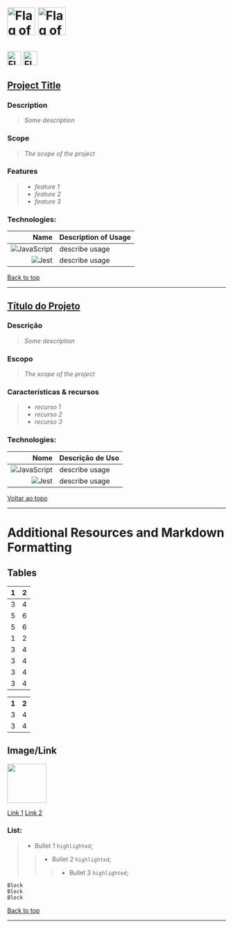 # [<img width="64" alt="Flag of Brazil" src="https://upload.wikimedia.org/wikipedia/commons/thumb/0/05/Flag_of_Brazil.svg/64px-Flag_of_Brazil.svg.png">](#ptbr) [<img width="64" alt="Flag of the United States" src="https://upload.wikimedia.org/wikipedia/commons/thumb/d/d6/Flag_of_the_United_States_%283-2%29.svg/64px-Flag_of_the_United_States_%283-2%29.svg.png">](#en) <a name="back"></a>

## <a name="back"></a> [<img width="32" alt="Flag of Brazil" src="https://upload.wikimedia.org/wikipedia/commons/thumb/2/2e/Flag_of_Brazil_%281968%E2%80%931992%29.svg/32px-Flag_of_Brazil_%281968%E2%80%931992%29.svg.png">](#ptbr) [<img width="32" alt="Flag of the United States" src="https://upload.wikimedia.org/wikipedia/commons/thumb/d/d6/Flag_of_the_United_States_%283-2%29.svg/32px-Flag_of_the_United_States_%283-2%29.svg.png">](#en)

## [Project Title](https://github.com/pgmagno) <a name="en"></a>

### Description
> *Some description*

### Scope
> *The scope of the project*

### Features
> * *feature 1*
> * *feature 2*
> * *feature 3*

### Technologies:
| Name | Description of Usage |
| --: | :-- |
| ![JavaScript](https://img.shields.io/badge/javascript-%23323330.svg?style=for-the-badge&logo=javascript&logoColor=%23F7DF1E) | describe usage |
| ![Jest](https://img.shields.io/badge/-jest-%23C21325?style=for-the-badge&logo=jest&logoColor=white) | describe usage |

[Back to top](#back)

---

## [Título do Projeto](https://github.com/pgmagno) <a name="ptbr"></a>

### Descrição
> *Some description*

### Escopo
> *The scope of the project*


### Características & recursos
> * *recurso 1*
> * *recurso 2*
> * *recurso 3*

### Technologies:
| Nome | Descrição de Uso |
| --: | :-- |
| ![JavaScript](https://img.shields.io/badge/javascript-%23323330.svg?style=for-the-badge&logo=javascript&logoColor=%23F7DF1E) | describe usage |
| ![Jest](https://img.shields.io/badge/-jest-%23C21325?style=for-the-badge&logo=jest&logoColor=white) | describe usage |

[Voltar ao topo](#back)

---

# Additional Resources and Markdown Formatting

## Tables

| 1   | 2   |
| :-: | :-: |
| 3   | 4   |
| 5   | 6   |
| 5   | 6   |
| 1   | 2   |
| 3   | 4   |
| 3   | 4   |
| 3   | 4   |
| 3   | 4   |

<table>
  <th>1</th>
  <th>2</th>
  <tr>
    <td>3</td>
    <td>4</td>  
  </tr> 
  <tr>
    <td>3</td>
    <td>4</td>  
  </tr>  
</table>

## Image/Link

<a target="_blank" href="https://github.com/pgmagno"><img width="90" height="90" src="https://github.com/pgmagno.png"></a>

<a target="_blank" href="https://github.com/pgmagno">Link 1</a>
[Link 2](https://github.com/pgmagno)


### List:
>* Bullet 1 `highlighted`;
>>* Bullet 2 `highlighted`;
>>>* Bullet 3 `highlighted`;

```
Block
Block
Block
```

[Back to top](#back)

---
